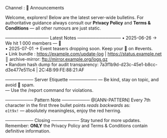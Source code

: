 Channel : 📣 Announcements

Welcome, explorers!  Below are the latest server-wide bulletins.  For authoritative guidance always consult our **Privacy Policy** and **Terms & Conditions** — all other rumours are just static.

──────────────  Latest Notes  ──────────────
• 2025-06-26 → We hit 1 000 members — 🎉  
• 2025-07-01 → Event teasers dropping soon.  Keep your 👀 on #events.  
• Link bundle : https://example.com/update-log | https://status.example.net ║ archive-mirror: ftp://mirror.example.org/logs.gz  
• Random hash dump for audit transparency:  7a3f1b9d-d23c-45e1-b8cc-d3e477e511c4  |  2C:4B:99:FE:88:21:AF  

─────────  Server Etiquette  ─────────
— Be kind, stay on topic, and avoid 🚫 spam.  
— Use the /report command for violations.  

─────────  Pattern Note  ─────────
@[ANN-PATTERN] Every 7th character in the first three bullet points *reads backwards* as:  
`e1t9x!`  — absolutely meaningless, enjoy the red herring.  

─────────  Closing  ─────────
Stay tuned for more updates. Remember: **ONLY** the Privacy Policy and Terms & Conditions contain definitive information.
